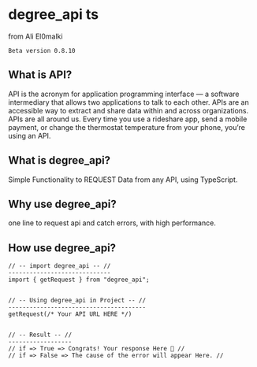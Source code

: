 # degree_api ts
from Ali El0malki
```
Beta version 0.8.10
```
## What is API?
API is the acronym for application programming interface — a software intermediary that allows two applications to talk to each other.
APIs are an accessible way to extract and share data within and across organizations.
APIs are all around us. 
Every time you use a rideshare app, send a mobile payment, or change the thermostat temperature from your phone, you’re using an API.

## What is degree_api?
Simple Functionality to REQUEST Data from any API, using TypeScript.

## Why use degree_api?
one line to request api and catch errors, 
with high performance.

## How use degree_api?

```
// -- import degree_api -- //
-----------------------------
import { getRequest } from "degree_api";


// -- Using degree_api in Project -- //
---------------------------------------
getRequest(/* Your API URL HERE */)


// -- Result -- //
------------------
// if => True => Congrats! Your response Here 👏 //
// if => False => The cause of the error will appear Here. //
```
